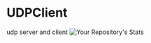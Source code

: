 # UDPClient
udp server and client
![Your Repository's Stats](https://github-readme-stats.vercel.app/api/top-langs/?username=Cyril-Muchiri&theme=blue-green)
